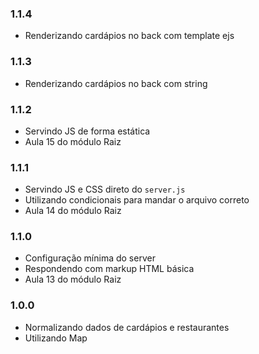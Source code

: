 ### 1.1.4
  * Renderizando cardápios no back com template ejs

### 1.1.3
  * Renderizando cardápios no back com string
### 1.1.2
  * Servindo JS de forma estática
  * Aula 15 do módulo Raiz
### 1.1.1
  * Servindo JS e CSS direto do `server.js`
  * Utilizando condicionais para mandar o arquivo correto
  * Aula 14 do módulo Raiz
### 1.1.0
  * Configuração mínima do server
  * Respondendo com markup HTML básica
  * Aula 13 do módulo Raiz

### 1.0.0
  * Normalizando dados de cardápios e restaurantes
  * Utilizando Map